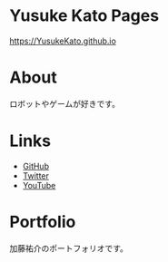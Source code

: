 ﻿# Yusuke Kato Pages
https://YusukeKato.github.io

# About
ロボットやゲームが好きです。

# Links

- [GitHub](https://github.com/YusukeKato)
- [Twitter](https://twitter.com/y_kato222)
- [YouTube](https://www.youtube.com/channel/UC4TaLIvjTNPjPys2AZjP3Rw)

# Portfolio
加藤祐介のポートフォリオです。